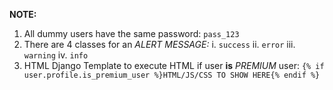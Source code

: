 **NOTE:**

1. All dummy users have the same password: `pass_123`
2. There are 4 classes for an *ALERT MESSAGE:*
    i. `success`
    ii. `error`
    iii. `warning`
    iv. `info`
3. HTML Django Template to execute HTML if user **is** *PREMIUM* user: 
    `{% if user.profile.is_premium_user %}HTML/JS/CSS TO SHOW HERE{% endif %}`

